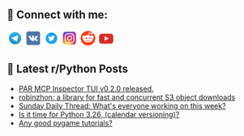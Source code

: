 ## 🔎 Connect with me:
[<img src="https://github.com/bullbesh/bullbesh/blob/main/images/Telegram.png" width="32" height="32" />](https://t.me/bullbesh)
[<img src="https://github.com/bullbesh/bullbesh/blob/main/images/VK.png" width="32" height="32" />](https://vk.com/bullbesh)
[<img src="https://github.com/bullbesh/bullbesh/blob/main/images/Twitter.png" width="32" height="32" />](https://twitter.com/bullbesh1)
[<img src="https://github.com/bullbesh/bullbesh/blob/main/images/Instagram.png" width="32" height="32" />](https://www.instagram.com/bullbesh)
[<img src="https://github.com/bullbesh/bullbesh/blob/main/images/Reddit.png" width="32" height="32" />](https://www.reddit.com/user/bullbesh)
[<img src="https://github.com/bullbesh/bullbesh/blob/main/images/YouTube.png" width="32" height="32" />](https://www.youtube.com/channel/UCtfjRs6uzgq5mfm8S06WTcg)

## 📕 Latest r/Python Posts
<!-- BLOG-POST-LIST:START -->
- [PAR MCP Inspector TUI v0.2.0 released.](https://www.reddit.com/r/Python/comments/1mapwjr/par_mcp_inspector_tui_v020_released/)
- [robinzhon: a library for fast and concurrent S3 object downloads](https://www.reddit.com/r/Python/comments/1maocfk/robinzhon_a_library_for_fast_and_concurrent_s3/)
- [Sunday Daily Thread: What&#39;s everyone working on this week?](https://www.reddit.com/r/Python/comments/1ma85ub/sunday_daily_thread_whats_everyone_working_on/)
- [Is it time for Python 3.26, &lpar;calendar versioning&rpar;?](https://www.reddit.com/r/Python/comments/1ma7h5v/is_it_time_for_python_326_calendar_versioning/)
- [Any good pygame tutorials?](https://www.reddit.com/r/Python/comments/1ma72k4/any_good_pygame_tutorials/)
<!-- BLOG-POST-LIST:END -->
